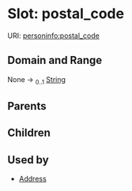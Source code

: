 
# Slot: postal_code



URI: [personinfo:postal_code](https://w3id.org/linkml/examples/personinfo/postal_code)


## Domain and Range

None &#8594;  <sub>0..1</sub> [String](types/String.md)

## Parents


## Children


## Used by

 * [Address](Address.md)
